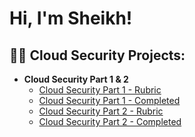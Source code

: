 <h1>Hi, I'm Sheikh! 
<h2>👨‍💻 Cloud Security Projects:</h2>

- <b>Cloud Security Part 1 & 2 </b>
  - [Cloud Security Part 1 - Rubric](https://shorturl.at/gmrtB)
  - [Cloud Security Part 1 - Completed](https://shorturl.at/agAZ0)
  - [Cloud Security Part 2 - Rubric](https://shorturl.at/GKOX8)
  - [Cloud Security Part 2 - Completed](https://shorturl.at/aD479)
  
  
